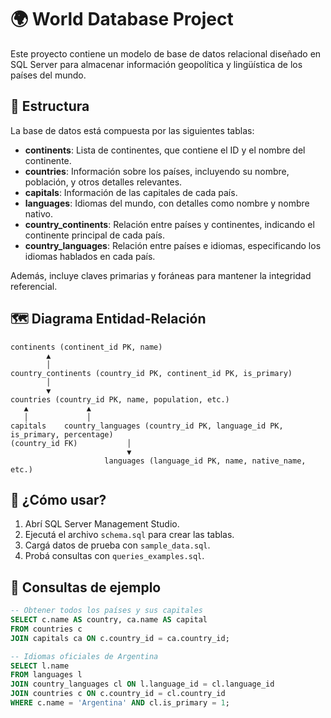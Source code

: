 # 🌍 World Database Project

Este proyecto contiene un modelo de base de datos relacional diseñado en SQL Server para almacenar información geopolítica y lingüística de los países del mundo.

## 📌 Estructura

La base de datos está compuesta por las siguientes tablas:

- **continents**: Lista de continentes, que contiene el ID y el nombre del continente.
- **countries**: Información sobre los países, incluyendo su nombre, población, y otros detalles relevantes.
- **capitals**: Información de las capitales de cada país.
- **languages**: Idiomas del mundo, con detalles como nombre y nombre nativo.
- **country_continents**: Relación entre países y continentes, indicando el continente principal de cada país.
- **country_languages**: Relación entre países e idiomas, especificando los idiomas hablados en cada país.


Además, incluye claves primarias y foráneas para mantener la integridad referencial.

## 🗺️ Diagrama Entidad-Relación
```
continents (continent_id PK, name)
        ▲
        │
country_continents (country_id PK, continent_id PK, is_primary)
        │
        ▼
countries (country_id PK, name, population, etc.)
   ▲             ▲
   │             │
capitals    country_languages (country_id PK, language_id PK, is_primary, percentage)
(country_id FK)           │
                          ▼
                     languages (language_id PK, name, native_name, etc.)
```
## 🚀 ¿Cómo usar?

1. Abrí SQL Server Management Studio.
2. Ejecutá el archivo `schema.sql` para crear las tablas.
3. Cargá datos de prueba con `sample_data.sql`.
4. Probá consultas con `queries_examples.sql`.

## 📄 Consultas de ejemplo

```sql
-- Obtener todos los países y sus capitales
SELECT c.name AS country, ca.name AS capital
FROM countries c
JOIN capitals ca ON c.country_id = ca.country_id;

-- Idiomas oficiales de Argentina
SELECT l.name
FROM languages l
JOIN country_languages cl ON l.language_id = cl.language_id
JOIN countries c ON c.country_id = cl.country_id
WHERE c.name = 'Argentina' AND cl.is_primary = 1;
